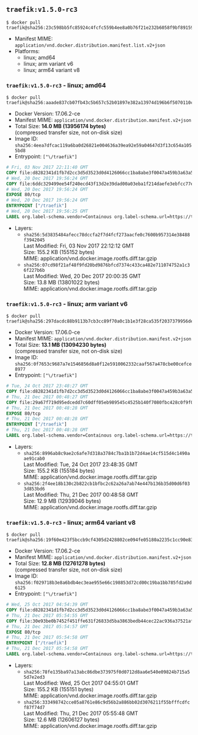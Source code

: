 ## `traefik:v1.5.0-rc3`

```console
$ docker pull traefik@sha256:23c598bb5fc85924c4fcfc559b4ee8a0b76f21e232b6058f9bf89159d268ad66
```

-	Manifest MIME: `application/vnd.docker.distribution.manifest.list.v2+json`
-	Platforms:
	-	linux; amd64
	-	linux; arm variant v6
	-	linux; arm64 variant v8

### `traefik:v1.5.0-rc3` - linux; amd64

```console
$ docker pull traefik@sha256:aaade837cb07fb43c5b657c52b01897e382a13974d196b6f5070110c7dfb3b9d
```

-	Docker Version: 17.06.2-ce
-	Manifest MIME: `application/vnd.docker.distribution.manifest.v2+json`
-	Total Size: **14.0 MB (13956174 bytes)**  
	(compressed transfer size, not on-disk size)
-	Image ID: `sha256:4eea7dfcac119a6ba0d26821e004636a39ea92e59a04647d3f13c654a1055bd8`
-	Entrypoint: `["\/traefik"]`

```dockerfile
# Fri, 03 Nov 2017 22:11:40 GMT
COPY file:d8282341d1fb7d2cc3d5d3523d0d4126066cc1ba8abe3f0047a459b3a63a5653 in /etc/ssl/certs/ 
# Wed, 20 Dec 2017 19:56:24 GMT
COPY file:6ddc329499ee54f240ecd43f13d2e39dad00a03eba1f214daefe3ebfcc77e6f0 in / 
# Wed, 20 Dec 2017 19:56:24 GMT
EXPOSE 80/tcp
# Wed, 20 Dec 2017 19:56:24 GMT
ENTRYPOINT ["/traefik"]
# Wed, 20 Dec 2017 19:56:25 GMT
LABEL org.label-schema.vendor=Containous org.label-schema.url=https://traefik.io org.label-schema.name=Traefik org.label-schema.description=A modern reverse-proxy org.label-schema.version=v1.5.0-rc3 org.label-schema.docker.schema-version=1.0
```

-	Layers:
	-	`sha256:5d3835484afecc78dccfa2f7d4fcf273aacfe0c7600b957314e38488f3942045`  
		Last Modified: Fri, 03 Nov 2017 22:12:12 GMT  
		Size: 155.2 KB (155152 bytes)  
		MIME: application/vnd.docker.image.rootfs.diff.tar.gzip
	-	`sha256:07cd98f21af48f9fd20bd9876bfcd7374c433ca482e711074752a1c36f227b6b`  
		Last Modified: Wed, 20 Dec 2017 20:00:35 GMT  
		Size: 13.8 MB (13801022 bytes)  
		MIME: application/vnd.docker.image.rootfs.diff.tar.gzip

### `traefik:v1.5.0-rc3` - linux; arm variant v6

```console
$ docker pull traefik@sha256:297dacdc88b9113b7cb3cc89f70a0c1b1e3f28ca535f2037379956de4467908f
```

-	Docker Version: 17.06.0-ce
-	Manifest MIME: `application/vnd.docker.distribution.manifest.v2+json`
-	Total Size: **13.1 MB (13094230 bytes)**  
	(compressed transfer size, not on-disk size)
-	Image ID: `sha256:0f7653c9687a7e1546856d8a0f12e5910062332caaf567a478cbe00cefce8977`
-	Entrypoint: `["\/traefik"]`

```dockerfile
# Tue, 24 Oct 2017 23:48:27 GMT
COPY file:d8282341d1fb7d2cc3d5d3523d0d4126066cc1ba8abe3f0047a459b3a63a5653 in /etc/ssl/certs/ 
# Thu, 21 Dec 2017 00:48:27 GMT
COPY file:29a67f719d95edcedd7c60dff05eb989545c4525b140f7080fbc428c0f9f0398 in / 
# Thu, 21 Dec 2017 00:48:28 GMT
EXPOSE 80/tcp
# Thu, 21 Dec 2017 00:48:28 GMT
ENTRYPOINT ["/traefik"]
# Thu, 21 Dec 2017 00:48:28 GMT
LABEL org.label-schema.vendor=Containous org.label-schema.url=https://traefik.io org.label-schema.name=Traefik org.label-schema.description=A modern reverse-proxy org.label-schema.version=v1.5.0-rc3 org.label-schema.docker.schema-version=1.0
```

-	Layers:
	-	`sha256:8996ab8c9ae2c6afe7d318a3784c7ba1b1b72d4ae14cf515d4c1490aae91cab0`  
		Last Modified: Tue, 24 Oct 2017 23:48:35 GMT  
		Size: 155.2 KB (155184 bytes)  
		MIME: application/vnd.docker.image.rootfs.diff.tar.gzip
	-	`sha256:2f4ee18b130c2b822cb1bfbc2c62a26a7ab74e447b136b35d00d6f033d853bd6`  
		Last Modified: Thu, 21 Dec 2017 00:48:58 GMT  
		Size: 12.9 MB (12939046 bytes)  
		MIME: application/vnd.docker.image.rootfs.diff.tar.gzip

### `traefik:v1.5.0-rc3` - linux; arm64 variant v8

```console
$ docker pull traefik@sha256:19f60e423f5bccb9cf4305d2428802ce094fe05180a2235c1cc90e83fde7651c
```

-	Docker Version: 17.06.2-ce
-	Manifest MIME: `application/vnd.docker.distribution.manifest.v2+json`
-	Total Size: **12.8 MB (12761278 bytes)**  
	(compressed transfer size, not on-disk size)
-	Image ID: `sha256:f029718b3e8a6bdb4ec3eae955e66c198853d72cd00c19ba1bb785fd2a9d6125`
-	Entrypoint: `["\/traefik"]`

```dockerfile
# Wed, 25 Oct 2017 04:54:39 GMT
COPY file:d8282341d1fb7d2cc3d5d3523d0d4126066cc1ba8abe3f0047a459b3a63a5653 in /etc/ssl/certs/ 
# Thu, 21 Dec 2017 05:54:55 GMT
COPY file:30e93be0b7452f451ffe631f26833d5ba3863bedb44cec22ac936a37521afd98 in / 
# Thu, 21 Dec 2017 05:54:57 GMT
EXPOSE 80/tcp
# Thu, 21 Dec 2017 05:54:58 GMT
ENTRYPOINT ["/traefik"]
# Thu, 21 Dec 2017 05:54:58 GMT
LABEL org.label-schema.vendor=Containous org.label-schema.url=https://traefik.io org.label-schema.name=Traefik org.label-schema.description=A modern reverse-proxy org.label-schema.version=v1.5.0-rc3 org.label-schema.docker.schema-version=1.0
```

-	Layers:
	-	`sha256:78fe135ba97a13abc86dbe373975f0d0712d8aa6e540e09824b715a55d7e2ed3`  
		Last Modified: Wed, 25 Oct 2017 04:55:01 GMT  
		Size: 155.2 KB (155151 bytes)  
		MIME: application/vnd.docker.image.rootfs.diff.tar.gzip
	-	`sha256:333498742cce05a8761e86c9d56b2a886bb02d3076211f55bfffcdfcf87f74d7`  
		Last Modified: Thu, 21 Dec 2017 05:55:48 GMT  
		Size: 12.6 MB (12606127 bytes)  
		MIME: application/vnd.docker.image.rootfs.diff.tar.gzip
